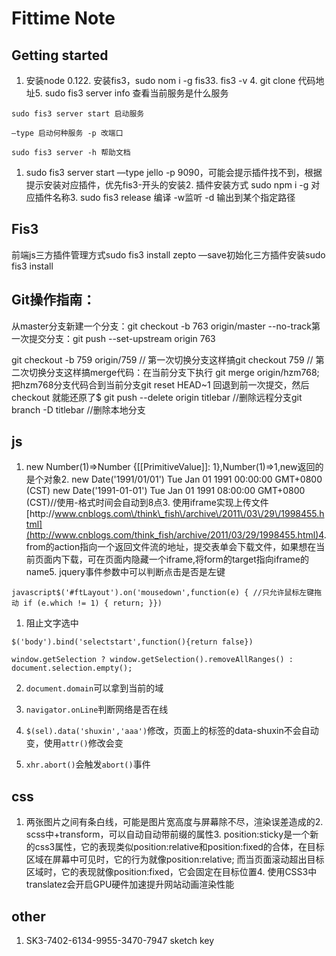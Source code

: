 # Fittime Note

## Getting started

1. 安装node 0.122. 安装fis3，sudo nom i -g fis33. fis3 -v 4. git clone 代码地址5. sudo fis3 server info 查看当前服务是什么服务

`sudo fis3 server start 启动服务`

` —type 启动何种服务 -p 改端口 `

`sudo fis3 server -h 帮助文档`

1. sudo fis3 server start —type jello -p 9090，可能会提示插件找不到，根据提示安装对应插件，优先fis3-开头的安装2. 插件安装方式 sudo npm i -g 对应插件名称3. sudo fis3 release 编译 -w监听 -d 输出到某个指定路径

## Fis3

前端js三方插件管理方式sudo fis3 install zepto —save初始化三方插件安装sudo fis3 install

## Git操作指南：

从master分支新建一个分支：git checkout -b 763 origin\/master --no-track第一次提交分支：git push --set-upstream origin 763

git checkout -b 759 origin\/759 \/\/ 第一次切换分支这样搞git checkout 759 \/\/ 第二次切换分支这样搞merge代码：在当前分支下执行 git merge origin\/hzm768; 把hzm768分支代码合到当前分支git reset HEAD~1 回退到前一次提交，然后checkout 就能还原了$ git push --delete origin titlebar \/\/删除远程分支git branch -D titlebar \/\/删除本地分支

## js

1. new Number\(1\)=&gt;Number {\[\[PrimitiveValue\]\]: 1},Number\(1\)=&gt;1,new返回的是个对象2. new Date\('1991\/01\/01'\) Tue Jan 01 1991 00:00:00 GMT+0800 \(CST\) new Date\('1991-01-01'\) Tue Jan 01 1991 08:00:00 GMT+0800 \(CST\)\/\/使用-格式时间会自动到8点3. 使用iframe实现上传文件[http:\/\/www.cnblogs.com\/think\_fish\/archive\/2011\/03\/29\/1998455.html](http://www.cnblogs.com/think_fish/archive/2011/03/29/1998455.html)4. from的action指向一个返回文件流的地址，提交表单会下载文件，如果想在当前页面内下载，可在页面内隐藏一个iframe,将form的target指向iframe的name5. jquery事件参数中可以判断点击是否是左键

`javascript$('#ftLayout').on('mousedown',function(e) { //只允许鼠标左键拖动 if (e.which != 1) { return; }})`

1. 阻止文字选中

  `$('body').bind('selectstart',function(){return false})`

  `window.getSelection ? window.getSelection().removeAllRanges() : document.selection.empty();`

2. `document.domain`可以拿到当前的域

3. `navigator.onLine`判断网络是否在线

4. `$(sel).data('shuxin','aaa')`修改，页面上的标签的data-shuxin不会自动变，使用`attr()`修改会变

5. `xhr.abort()`会触发`abort()`事件


## css

1. 两张图片之间有条白线，可能是图片宽高度与屏幕除不尽，渲染误差造成的2. scss中+transform，可以自动自动带前缀的属性3. position:sticky是一个新的css3属性，它的表现类似position:relative和position:fixed的合体，在目标区域在屏幕中可见时，它的行为就像position:relative; 而当页面滚动超出目标区域时，它的表现就像position:fixed，它会固定在目标位置4. 使用CSS3中translatez会开启GPU硬件加速提升网站动画渲染性能

## other

1. SK3-7402-6134-9955-3470-7947 sketch key

